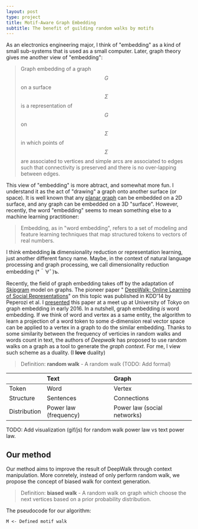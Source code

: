 ```yaml
---
layout: post
type: project
title: Motif-Aware Graph Embedding
subtitle: The benefit of guilding random walks by motifs
---
```


As an electronics engineering major, I think of "embedding" as a kind of small
sub-systems that is used as a small computer. Later, graph theory gives me
another view of "embedding":

> Graph embedding of a graph $$G$$ on a surface $$\Sigma$$ is a representation
of $$G$$ on $$\Sigma$$ in which points of $$\Sigma$$ are associated to vertices
and simple arcs are associated to edges such that connectivity is preserved and
there is no over-lapping between edges.

This view of "embedding" is more abtract, and somewhat more fun. I understand it
as the act of "drawing" a graph onto another surface (or space). It is well known
that any [planar graph](https://en.wikipedia.org/wiki/Planar_graph) can be embedded 
on a 2D surface, and any graph can be embedded on a 3D "surface". However, recently,
the word "embedding" seems to mean something else to a machine learning practitioner:

> Embedding, as in "word embedding", refers to a set of modeling and feature learning
techniques that map structured tokens to vectors of real numbers.

I think embedding **is** dimensionality reduction or representation learning, 
just another different fancy name. Maybe, in the context of natural language processing
and graph processing, we call dimensionality reduction embedding (*＾∀ﾟ)ъ.

Recently, the field of graph embedding takes off by the adaptation of [Skipgram](https://)
model on graphs. The pioneer paper "
[DeepWalk: Online Learning of Social Representations](https://arxiv.org/abs/1403.6652)" 
on this topic was published in KDD'14 by Peperozi et al. 
I [presented](https://gear.github.io/) this paper at a meet up at 
University of Tokyo on graph embedding in early 2016. In a nutshell, graph embedding _is_
word embedding. If we think of word and vertex as a same entity, the 
algorithm to learn a projection of a word token to some d-dimension real vector space can
be applied to a vertex in a graph to do the similar embedding. Thanks to some similarity 
between the frequency of verticies in random walks and words count in text, the authors 
of _Deepwalk_ has proposed to use random walks on a graph as a tool to generate the 
_graph context_. For me, I view such scheme as a duality. (I **love** duality)

> Definition: **random walk** - A random walk (TODO: Add formal)

| | Text | Graph |
| :--- | :--- | :--- |
| Token | Word | Vertex |
| Structure | Sentences | Connections |
| Distribution | Power law (frequency) | Power law (social networks) |

TODO: Add visualization (gif/js) for random walk power law vs text power law.

## Our method

Our method aims to improve the result of DeepWalk through context manipulation.
More conretely, instead of only perform random walk, we propose the concept of
biased walk for context generation.

> Definition: **biased walk** - A random walk on graph which choose the next
vertices based on a prior probability distribution.

The pseudocode for our algorithm:

```
M <- Defined motif walk
```
